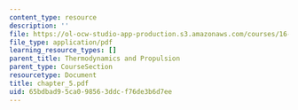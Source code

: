```yaml
---
content_type: resource
description: ''
file: https://ol-ocw-studio-app-production.s3.amazonaws.com/courses/16-01-unified-engineering-i-ii-iii-iv-fall-2005-spring-2006/65bdbad95ca098563ddcf76de3b6d7ee_chapter_5.pdf
file_type: application/pdf
learning_resource_types: []
parent_title: Thermodynamics and Propulsion
parent_type: CourseSection
resourcetype: Document
title: chapter_5.pdf
uid: 65bdbad9-5ca0-9856-3ddc-f76de3b6d7ee
---
```

